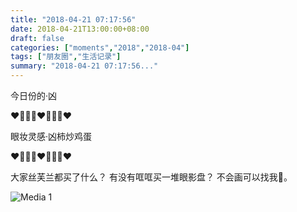 ```yaml
---
title: "2018-04-21 07:17:56"
date: 2018-04-21T13:00:00+08:00
draft: false
categories: ["moments","2018","2018-04"]
tags: ["朋友圈","生活记录"]
summary: "2018-04-21 07:17:56..."
---
```


今日份的·凶

❤️🧡💛🧡❤️🧡💛🧡❤️

眼妆灵感·凶柿炒鸡蛋

❤️🧡💛🧡❤️🧡💛🧡❤️

大家丝芙兰都买了什么？
有没有哐哐买一堆眼影盘？
不会画可以找我🤗。

![Media 1](/Moments/photos/2018-04-21/201804210717560.jpg)

